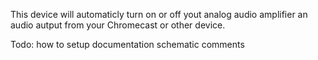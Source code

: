 This device will automaticly turn on or off yout analog audio amplifier an audio autput from your Chromecast or other device.

Todo:
  how to setup
  documentation
  schematic
  comments
